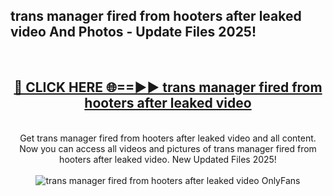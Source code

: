 <h2>trans manager fired from hooters after leaked video And Photos - Update Files 2025!</h2>
<br>
<div align="center">
<h2><a href="https://betterlinks.top/A2PfLJ" rel="nofollow">🔴 CLICK HERE 🌐==►► trans manager fired from hooters after leaked video</a></h2>
<br>
Get trans manager fired from hooters after leaked video and all content. Now you can access all videos and pictures of trans manager fired from hooters after leaked video. New Updated Files 2025!
<br>
<br>
<a href="https://betterlinks.top/A2PfLJ" rel="nofollow" data-target="animated-image.originalLink"><img src="https://i.imgur.com/dJHk4Zq.gif" alt="trans manager fired from hooters after leaked video OnlyFans" style="max-width: 100%; display: inline-block;" data-target="animated-image.originalImage"></a>
</div>
<br>
